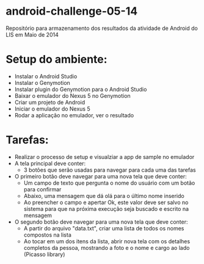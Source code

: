 android-challenge-05-14
=======================
Repositório para armazenamento dos resultados da atividade de Android do LIS em Maio de 2014

Setup do ambiente:
=======================
- Instalar o Android Studio
- Instalar o Genymotion
- Instalar plugin do Genymotion para o Android Studio
- Baixar o emulador do Nexus 5 no Genymotion
- Criar um projeto de Android
- Iniciar o emulador do Nexus 5
- Rodar a aplicação no emulador, ver o resultado


Tarefas:
=======================
- Realizar o processo de setup e visualziar a app de sample no emulador
- A tela principal deve conter:
  - 3 botões que serão usadas para navegar para cada uma das tarefas
- O primeiro botão deve navegar para uma nova tela que deve conter:
  - Um campo de texto que pergunta o nome do usuário com um botão para confirmar
  - Abaixo, uma mensagem que dá olá para o último nome inserido
  - Ao preencher o campo e apertar Ok, este valor deve ser salvo no sistema para que na próxima execução seja buscado e escrito na mensagem
- O segundo botão deve navegar para uma nova tela que deve conter:
  - A partir do arquivo "data.txt", criar uma lista de todos os nomes compostos na lista
  - Ao tocar em um dos itens da lista, abrir nova tela com os detalhes completos da pessoa, mostrando a foto e o nome e cargo ao lado (Picasso library)

